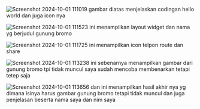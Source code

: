![Screenshot 2024-10-01 111019](https://github.com/user-attachments/assets/63039158-e2d8-4966-baee-5cca174d2fce)
gambar diatas menjelaskan codingan hello world dan juga icon nya

![Screenshot 2024-10-01 111523](https://github.com/user-attachments/assets/eb8f92e1-5dce-43fe-b484-9d7bcd5d10b5)
ini menampilkan layout widget dan nama yg berjudul gunung bromo

![Screenshot 2024-10-01 111725](https://github.com/user-attachments/assets/f56440a8-6d51-49fd-9b60-ff5ac5a5a4e7)
ini menampilkan icon telpon route dan share 

![Screenshot 2024-10-01 113238](https://github.com/user-attachments/assets/11e9b3de-dc6b-4ab9-b1ae-4b2f688a4840)
ini sebenarnya menampilkan gambar dari gunung bromo tpi tidak muncul saya sudah mencoba membenarkan tetapi tetep saja

![Screenshot 2024-10-01 113656](https://github.com/user-attachments/assets/2c1c5918-fce8-462a-94cb-16e483cd5c51)
dan ini menampilkan hasil akhir nya yg dimana isinya harus gambar gunung bromo tetapi tidak muncul dan juga penjelasan beserta nama saya dan nim saya
